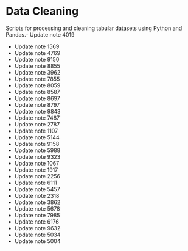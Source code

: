 # Data Cleaning

Scripts for processing and cleaning tabular datasets using Python and Pandas.- Update note 4019
- Update note 1569
- Update note 4769
- Update note 9150
- Update note 8855
- Update note 3962
- Update note 7855
- Update note 8059
- Update note 8587
- Update note 8697
- Update note 8797
- Update note 9843
- Update note 7487
- Update note 2787
- Update note 1107
- Update note 5144
- Update note 9158
- Update note 5988
- Update note 9323
- Update note 1067
- Update note 1917
- Update note 2256
- Update note 6111
- Update note 5457
- Update note 2318
- Update note 3862
- Update note 5678
- Update note 7985
- Update note 6176
- Update note 9632
- Update note 5034
- Update note 5004
